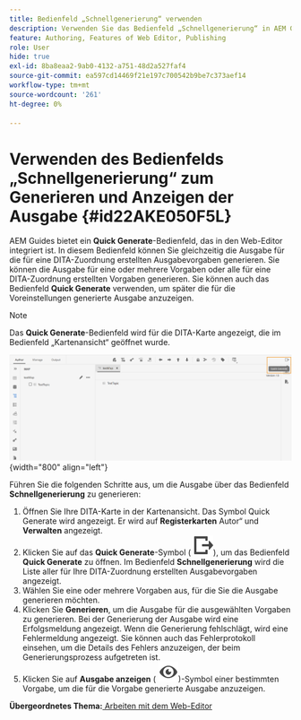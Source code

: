 ```yaml
---
title: Bedienfeld „Schnellgenerierung“ verwenden
description: Verwenden Sie das Bedienfeld „Schnellgenerierung“ in AEM Guides. Erfahren Sie, wie Sie im Bedienfeld „Schnellgenerierung“ Ausgaben generieren und anzeigen.
feature: Authoring, Features of Web Editor, Publishing
role: User
hide: true
exl-id: 8ba8eaa2-9ab0-4132-a751-48d2a527faf4
source-git-commit: ea597cd14469f21e197c700542b9be7c373aef14
workflow-type: tm+mt
source-wordcount: '261'
ht-degree: 0%

---
```


# Verwenden des Bedienfelds „Schnellgenerierung“ zum Generieren und Anzeigen der Ausgabe {#id22AKE050F5L}

AEM Guides bietet ein **Quick Generate**-Bedienfeld, das in den Web-Editor integriert ist. In diesem Bedienfeld können Sie gleichzeitig die Ausgabe für die für eine DITA-Zuordnung erstellten Ausgabevorgaben generieren. Sie können die Ausgabe für eine oder mehrere Vorgaben oder alle für eine DITA-Zuordnung erstellten Vorgaben generieren. Sie können auch das Bedienfeld **Quick Generate** verwenden, um später die für die Voreinstellungen generierte Ausgabe anzuzeigen.

>[!NOTE]
>
> Das **Quick Generate**-Bedienfeld wird für die DITA-Karte angezeigt, die im Bedienfeld „Kartenansicht“ geöffnet wurde.

![](images/quick-generate-map-view.png){width="800" align="left"}

Führen Sie die folgenden Schritte aus, um die Ausgabe über das Bedienfeld **Schnellgenerierung** zu generieren:

1. Öffnen Sie Ihre DITA-Karte in der Kartenansicht. Das Symbol Quick Generate wird angezeigt. Er wird auf **Registerkarten** Autor“ und **Verwalten** angezeigt.
1. Klicken Sie auf das **Quick Generate**-Symbol \( ![](images/quick-generate-icon.svg)\), um das Bedienfeld **Quick Generate** zu öffnen. Im Bedienfeld **Schnellgenerierung** wird die Liste aller für Ihre DITA-Zuordnung erstellten Ausgabevorgaben angezeigt.
1. Wählen Sie eine oder mehrere Vorgaben aus, für die Sie die Ausgabe generieren möchten.
1. Klicken Sie **Generieren**, um die Ausgabe für die ausgewählten Vorgaben zu generieren. Bei der Generierung der Ausgabe wird eine Erfolgsmeldung angezeigt. Wenn die Generierung fehlschlägt, wird eine Fehlermeldung angezeigt. Sie können auch das Fehlerprotokoll einsehen, um die Details des Fehlers anzuzeigen, der beim Generierungsprozess aufgetreten ist.
1. Klicken Sie auf **Ausgabe anzeigen** \( ![](images/view-output-icon.svg)\)-Symbol einer bestimmten Vorgabe, um die für die Vorgabe generierte Ausgabe anzuzeigen.

**Übergeordnetes Thema:**[ Arbeiten mit dem Web-Editor](web-editor.md)
